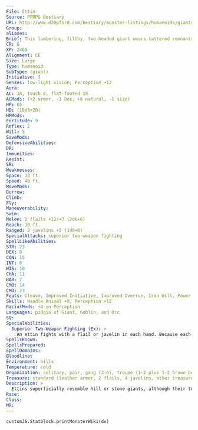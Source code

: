 ```yaml
---
File: Ettin
Source: PFRPG Bestiary
URL: http://www.d20pfsrd.com/bestiary/monster-listings/humanoids/giants/ettin
Group: 
aliases: 
Brief: This lumbering, filthy, two-headed giant wears tattered remnants of leather armor and clutches a large flail in each fist.
CR: 6
XP: 2400
Alignment: CE
Size: Large
Type: humanoid
SubType: (giant)
Initiative: 3
Senses: low-light vision; Perception +12
Aura: 
AC: 18, touch 8, flat-footed 18
ACMods: (+2 armor, -1 Dex, +8 natural, -1 size)
HP: 65
HD: (10d8+20)
HPMods: 
Fortitude: 9
Reflex: 2
Will: 5
SaveMods: 
DefensiveAbilities: 
DR: 
Immunities: 
Resist: 
SR: 
Weaknesses: 
Space: 10 ft.
Speed: 40 ft.
MoveMods: 
Burrow: 
Climb: 
Fly: 
Maneuverability: 
Swim: 
Melee: 2 flails +12/+7 (2d6+6)
Reach: 10 ft.
Ranged: 2 javelins +5 (1d8+6)
SpecialAttacks: superior two-weapon fighting
SpellLikeAbilities: 
STR: 23
DEX: 8
CON: 15
INT: 6
WIS: 10
CHA: 11
BAB: 7
CMB: 14
CMD: 23
Feats: Cleave, Improved Initiative, Improved Overrun, Iron Will, Power Attack
Skills: Handle Animal +8, Perception +12
RacialMods: +4 on Perception
Languages: pidgin of Giant, Goblin, and Orc
SQ: 
SpecialAbilities:
  Superior Two-Weapon Fighting (Ex): >
    An ettin fights with a flail or javelin in each hand. Because each of its two heads controls an arm, the ettin does not take a penalty on attack or damage rolls for attacking with two weapons. Ettins, or two-headed giants, are vicious and unpredictable hunters that stalk the night. Their two heads provide them with unparalleled powers of perception, making them excellent guards.
SpellsKnown: 
SpellsPrepared: 
SpellDomains: 
Bloodline: 
Environment: hills
Temperature: cold
Organization: solitary, pair, gang (3-6), troupe (1-2 plus 1-2 brown bears), band (3-6 plus 1-2 brown bears), or colony (3-6 plus 1-2 brown bears and 7-12 orcs or 9-16 goblins)
Treasure: standard (leather armor, 2 flails, 4 javelins, other treasure)
Description: >
  Ettins superficially resemble hill or stone giants, although their tusked facial features betray orc blood in their lineage. They have pinkish-brown skin, but ettins never bathe if they can help it, which usually leaves them so grimy and dirty their skin resembles thick, gray hide. Adult ettins are about 13 feet tall and weigh 5,200 pounds. They live about 75 years. Ettins have no language of their own but speak a pidgin of Giant, Goblin, and Orc. Creatures that can speak any of these languages must succeed on a DC 15 Intelligence check to communicate with an ettin. Check once for each bit of information: if the other creature speaks two of these languages, the DC is 10, and for someone who speaks all three, the DC is 5. Though ettins aren't very intelligent, they are cunning fighters. They prefer to ambush their victims rather than charge into a fight, but once the battle has started, an ettin fights furiously until all enemies are dead. Ettins lead solitary lives, establishing lairs in secluded rocky caves and hollows, often surrounded by pits and trenches. Ettins sometimes keep cave bears as pets and guardians for their lairs. A particularly powerful ettin may attract a gang of a few followers, possibly with several goblin or orc allies. Such gatherings are the exception rather than the rule, however, and seldom last long, with individual ettins going their separate ways when opportunities for pillage and plunder decrease or if the leader is killed. Mated couples usually come together to breed for only a short time before going off on their own again. Young ettins mature quickly, reaching adult size within a year, when they are kicked out to fend for themselves.
Race: 
Class: 
MR: 
---
```

```dataviewjs
customJS.Statblock.printMonsterWiki(dv)
```
